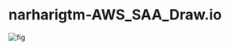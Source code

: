# narharigtm-AWS_SAA_Draw.io

![fig](https://github.com/user-attachments/assets/29233b6b-fa8d-40c2-a1d1-180d4b0de9f4)
